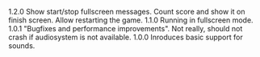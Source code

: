 1.2.0 Show start/stop fullscreen messages. Count score and show it on finish screen. Allow restarting the game.
1.1.0 Running in fullscreen mode.
1.0.1 "Bugfixes and performance improvements". Not really, should not crash if audiosystem is not available.
1.0.0 Inroduces basic support for sounds.
